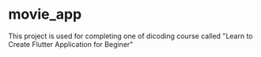 # movie_app
This project is used for completing one of dicoding course called "Learn to Create Flutter Application for Beginer"
